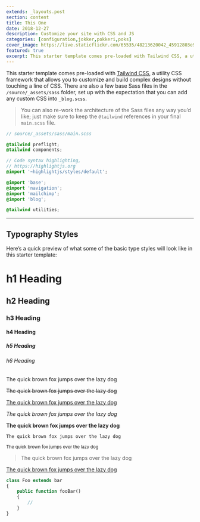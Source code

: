 ```yaml
---
extends: _layouts.post
section: content
title: This One
date: 2018-12-27
description: Customize your site with CSS and JS
categories: [configuration,jokker,pokkeri,poks]
cover_image: https://live.staticflickr.com/65535/48213620042_45912803e9_n.jpg
featured: true
excerpt: This starter template comes pre-loaded with Tailwind CSS, a utility CSS framework that allows you to customize and build complex designs without touching a line of CSS.
---
```


This starter template comes pre-loaded with [Tailwind CSS](https://tailwindcss.com), a utility CSS framework that allows you to customize and build complex designs without touching a line of CSS. There are also a few base Sass files in the `/source/_assets/sass` folder, set up with the expectation that you can add any custom CSS into `_blog.scss`.

> You can also re-work the architecture of the Sass files any way you’d like; just make sure to keep the `@tailwind` references in your final `main.scss` file.

```scss
// source/_assets/sass/main.scss

@tailwind preflight;
@tailwind components;

// Code syntax highlighting,
// https://highlightjs.org
@import '~highlightjs/styles/default';

@import 'base';
@import 'navigation';
@import 'mailchimp';
@import 'blog';

@tailwind utilities;
```

---

## Typography Styles

Here’s a quick preview of what some of the basic type styles will look like in this starter template:

# h1 Heading
## h2 Heading
### h3 Heading
#### h4 Heading
##### h5 Heading
###### h6 Heading

The quick brown fox jumps over the lazy dog

<s>The quick brown fox jumps over the lazy dog</s>

<u>The quick brown fox jumps over the lazy dog</u>

_The quick brown fox jumps over the lazy dog_

**The quick brown fox jumps over the lazy dog**

`The quick brown fox jumps over the lazy dog`

<small>The quick brown fox jumps over the lazy dog</small>

> The quick brown fox jumps over the lazy dog

[The quick brown fox jumps over the lazy dog](#)

```php
class Foo extends bar
{
    public function fooBar()
    {
        //
    }
}
```
